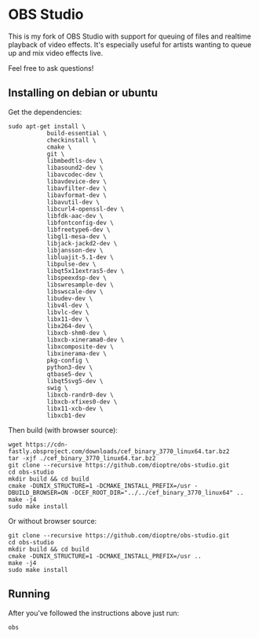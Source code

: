 # OBS Studio 

This is my fork of OBS Studio with support for queuing of files and realtime playback of video effects. It's especially useful for artists wanting to queue up and mix video effects live.

Feel free to ask questions!


## Installing on debian or ubuntu
Get the dependencies:
```
sudo apt-get install \
           build-essential \
           checkinstall \
           cmake \
           git \
           libmbedtls-dev \
           libasound2-dev \
           libavcodec-dev \
           libavdevice-dev \
           libavfilter-dev \
           libavformat-dev \
           libavutil-dev \
           libcurl4-openssl-dev \
           libfdk-aac-dev \
           libfontconfig-dev \
           libfreetype6-dev \
           libgl1-mesa-dev \
           libjack-jackd2-dev \
           libjansson-dev \
           libluajit-5.1-dev \
           libpulse-dev \
           libqt5x11extras5-dev \
           libspeexdsp-dev \
           libswresample-dev \
           libswscale-dev \
           libudev-dev \
           libv4l-dev \
           libvlc-dev \
           libx11-dev \
           libx264-dev \
           libxcb-shm0-dev \
           libxcb-xinerama0-dev \
           libxcomposite-dev \
           libxinerama-dev \
           pkg-config \
           python3-dev \
           qtbase5-dev \
           libqt5svg5-dev \
           swig \
           libxcb-randr0-dev \
           libxcb-xfixes0-dev \
           libx11-xcb-dev \
           libxcb1-dev
```

Then build (with browser source):
```
wget https://cdn-fastly.obsproject.com/downloads/cef_binary_3770_linux64.tar.bz2
tar -xjf ./cef_binary_3770_linux64.tar.bz2
git clone --recursive https://github.com/dioptre/obs-studio.git
cd obs-studio
mkdir build && cd build
cmake -DUNIX_STRUCTURE=1 -DCMAKE_INSTALL_PREFIX=/usr -DBUILD_BROWSER=ON -DCEF_ROOT_DIR="../../cef_binary_3770_linux64" ..
make -j4
sudo make install
```
Or without browser source:
```
git clone --recursive https://github.com/dioptre/obs-studio.git
cd obs-studio
mkdir build && cd build
cmake -DUNIX_STRUCTURE=1 -DCMAKE_INSTALL_PREFIX=/usr ..
make -j4
sudo make install
```
## Running
After you've followed the instructions above just run:
```
obs
```
